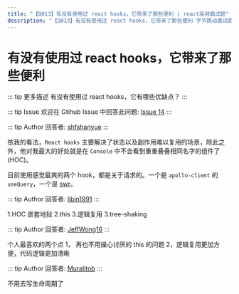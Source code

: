 ```yaml
---
title: "【Q013】有没有使用过 react hooks，它带来了那些便利 | react高频面试题"
description: "【Q013】有没有使用过 react hooks，它带来了那些便利 字节跳动面试题、阿里腾讯面试题、美团小米面试题。"
---
```


# 有没有使用过 react hooks，它带来了那些便利

::: tip 更多描述
有没有使用过 react hooks，它有哪些优缺点？
:::

::: tip Issue
欢迎在 Gtihub Issue 中回答此问题: [Issue 14](https://github.com/shfshanyue/Daily-Question/issues/14)
:::

::: tip Author
回答者: [shfshanyue](https://github.com/shfshanyue)
:::

依我的看法，`React hooks` 主要解决了状态以及副作用难以复用的场景，除此之外，他对我最大的好处就是在 `Console` 中不会看到重重叠叠相同名字的组件了(HOC)。

目前使用感觉最爽的两个 hook，都是关于请求的。一个是 `apollo-client` 的 `useQuery`，一个是 [swr](https://github.com/zeit/swr)。

::: tip Author
回答者: [libin1991](https://github.com/libin1991)
:::

1.HOC 嵌套地狱
2.this 3.逻辑复用
3.tree-shaking

::: tip Author
回答者: [JeffWong16](https://github.com/JeffWong16)
:::

个人最喜欢的两个点
1， 再也不用操心讨厌的 this 的问题
2，逻辑复用更加方便，代码逻辑更加清晰

::: tip Author
回答者: [Muralitob](https://github.com/Muralitob)
:::

不用去写生命周期了
